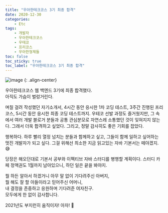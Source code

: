 ```yaml
---
title: "우아한테크코스 3기 최종 합격"
date: 2020-12-30
categories:
    - Etc
tags:
    - 개발자
    - 우아한테크코스
    - 우테코
    - 프리코스
    - 우아한형제들
toc: false
toc_sticky: true
toc_label: "우아한테크코스 3기 최종 합격"
---
```


![image](https://user-images.githubusercontent.com/37354145/103334051-735ce000-4ab3-11eb-9f4a-eac535db2943.png)
{: .align-center}

우아한테크코스 웹 백엔드 3기에 최종 합격했다.  
아직도 가슴이 벌렁거린다.  
  
며칠 걸려 작성했던 자기소개서, 4시간 동안 응시한 1차 코딩 테스트, 3주간 진행된 프리코스, 
5시간 동안 응시한 최종 코딩 테스트까지. 우테코 선발 과정도 즐거웠지만, 그 속에서 
여러 개발 블로거 분들과 공통 관심분모로 자연스레 소통했던 것이 잊혀지지 않는다. 
그래서 더욱 합격하고 싶었다. 그리고, 정말 감사히도 좋은 기회를 잡았다.

행복하다. 하루 빨리 열정 넘치는 분들과 함께하고 싶고, 
그들이 함께 일하고 싶어하는 멋진 개발자가 되고 싶다. 
그걸 위해선 최소한 지금 읽고있는 자바 기본서는 떼야겠지. 😅
  
당장은 해오던대로 기본서 공부와 이펙티브 자바 스터디를 병행할 계획이다. 
스터디 카페 정액권도 1월까지 남아있으니, 하던 일은 끝을 봐야지.

뭘 하든 알아서 하겠거니 아무 말 없이 기다려주신 아버지,  
뭘 해도 잘 할 아들이라고 믿어주신 어머니,  
내 결정을 존중하고 응원하며 기다려준 여자친구.  
모두에게 한 없이 감사합니다.
  
2021년도 부지런히 움직이자! 아자! 👏